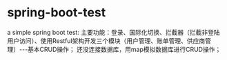 # spring-boot-test
a simple spring boot test:
主要功能：登录、国际化切换、拦截器（拦截非登陆用户访问）、使用Restful架构开发三个模块（用户管理、账单管理、供应商管理）---基本CRUD操作；
还没连接数据库，用map模拟数据库进行CRUD操作；
